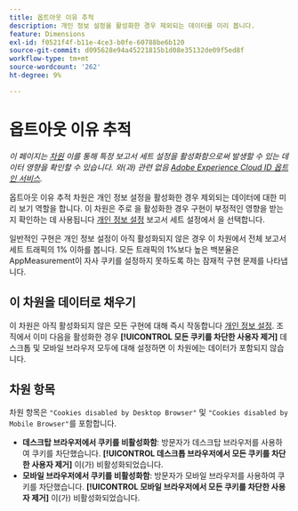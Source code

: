 ```yaml
---
title: 옵트아웃 이유 추적
description: 개인 정보 설정을 활성화한 경우 제외되는 데이터를 미리 봅니다.
feature: Dimensions
exl-id: f0521f4f-b11e-4ce3-b0fe-60788be6b120
source-git-commit: d095628e94a45221815b1d08e35132de09f5ed8f
workflow-type: tm+mt
source-wordcount: '262'
ht-degree: 9%

---
```


# 옵트아웃 이유 추적

*이 페이지는 [차원](overview.md) 이를 통해 특정 보고서 세트 설정을 활성화함으로써 발생할 수 있는 데이터 영향을 확인할 수 있습니다. 와(과) 관련 없음 [Adobe Experience Cloud ID 옵트인 서비스](https://experienceleague.adobe.com/docs/id-service/using/implementation/opt-in-service/optin-overview.html?lang=ko-KR).*

옵트아웃 이유 추적 차원은 개인 정보 설정을 활성화한 경우 제외되는 데이터에 대한 미리 보기 역할을 합니다. 이 차원은 주로 을 활성화한 경우 구현이 부정적인 영향을 받는지 확인하는 데 사용됩니다 [개인 정보 설정](https://experienceleague.adobe.com/docs/core-services/interface/administration/ec-cookies/browser-cookie-settings.html) 보고서 세트 설정에서 을 선택합니다.

일반적인 구현은 개인 정보 설정이 아직 활성화되지 않은 경우 이 차원에서 전체 보고서 세트 트래픽의 1% 이하를 봅니다. 모든 트래픽의 1%보다 높은 백분율은 AppMeasurement이 자사 쿠키를 설정하지 못하도록 하는 잠재적 구현 문제를 나타냅니다.

## 이 차원을 데이터로 채우기

이 차원은 아직 활성화되지 않은 모든 구현에 대해 즉시 작동합니다 [개인 정보 설정](https://experienceleague.adobe.com/docs/core-services/interface/administration/ec-cookies/browser-cookie-settings.html). 조직에서 이미 다음을 활성화한 경우 **[!UICONTROL 모든 쿠키를 차단한 사용자 제거]** 데스크톱 및 모바일 브라우저 모두에 대해 설정하면 이 차원에는 데이터가 포함되지 않습니다.

## 차원 항목

차원 항목은 `"Cookies disabled by Desktop Browser"` 및 `"Cookies disabled by Mobile Browser"`를 포함합니다.

* **데스크탑 브라우저에서 쿠키를 비활성화함**: 방문자가 데스크탑 브라우저를 사용하여 쿠키를 차단했습니다. **[!UICONTROL 데스크톱 브라우저에서 모든 쿠키를 차단한 사용자 제거]** 이(가) 비활성화되었습니다.
* **모바일 브라우저에서 쿠키를 비활성화함**: 방문자가 모바일 브라우저를 사용하여 쿠키를 차단했습니다. **[!UICONTROL 모바일 브라우저에서 모든 쿠키를 차단한 사용자 제거]** 이(가) 비활성화되었습니다.
